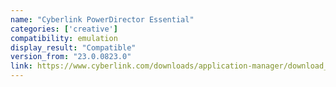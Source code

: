 ```yaml
---
name: "Cyberlink PowerDirector Essential"
categories: ['creative']
compatibility: emulation
display_result: "Compatible"
version_from: "23.0.0823.0"
link: https://www.cyberlink.com/downloads/application-manager/download_en_IN.html?r=1
---
```

